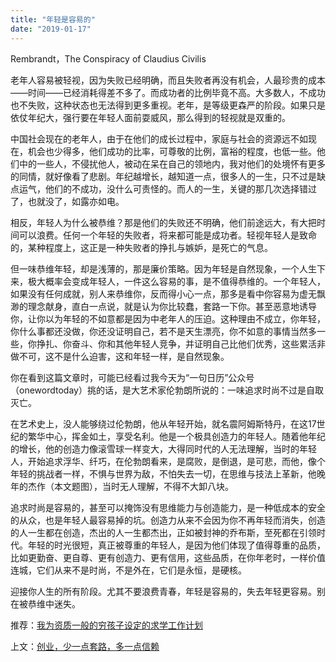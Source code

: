 ```yaml
---
title: "年轻是容易的"
date: "2019-01-17"
---
```


Rembrandt，The Conspiracy of Claudius Civilis

老年人容易被轻视，因为失败已经明确，而且失败者再没有机会，人最珍贵的成本——时间——已经消耗得差不多了。而成功者的比例毕竟不高。大多数人，不成功也不失败，这种状态也无法得到更多重视。老年，是等级更森严的阶段。如果只是依仗年纪大，强行要在年轻人面前耍威风，那么得到的轻视就是双重的。

中国社会现在的老年人，由于在他们的成长过程中，家庭与社会的资源远不如现在，机会也少得多，他们成功的比率，可尊敬的比例，富裕的程度，也低一些。他们中的一些人，不侵扰他人，被动在呆在自己的领地内，我对他们的处境怀有更多的同情，就好像看了悲剧。年纪越增长，越知道一点，很多人的一生，只不过是缺点运气，他们的不成功，没什么可责怪的。而人的一生，关键的那几次选择错过了，也就没了，如露亦如电。

相反，年轻人为什么被恭维？那是他们的失败还不明确，他们前途远大，有大把时间可以浪费。任何一个年轻的失败者，将来都可能是成功者。轻视年轻人是致命的，某种程度上，这正是一种失败者的挣扎与嫉妒，是死亡的气息。

但一味恭维年轻，却是浅薄的，那是廉价策略。因为年轻是自然现象，一个人生下来，极大概率会变成年轻人，一件这么容易的事，是不值得恭维的。一个年轻人，如果没有任何成就，别人来恭维你，反而得小心一点，那多是看中你容易为虚无飘渺的理念献身，直白一点说，就是认为你比较蠢，套路一下你。甚至恶意地诱导你，让你以为年轻的不如意都是因为中老年人的压迫。这种理由不成立，你年轻，你什么事都还没做，你还没证明自己，若不是天生漂亮，你不如意的事情当然多一些，你挣扎、你奋斗、你和其他年轻人竞争，并证明自己比他们优秀，这些累活非做不可，这不是什么迫害，这和年轻一样，是自然现象。

你在看到这篇文章时，可能已经看过我今天为“一句日历”公众号（onewordtoday）挑的话，是大艺术家伦勃朗所说的：一味追求时尚不过是自取灭亡。

在艺术史上，没人能够绕过伦勃朗，他从年轻开始，就名震阿姆斯特丹，在这17世纪的繁华中心，挥金如土，享受名利。他是一个极具创造力的年轻人。随着他年纪的增长，他的创造力像滚雪球一样变大，大得同时代的人无法理解，当时的年轻人，开始追求浮华、纤巧，在伦勃朗看来，是腐败，是倒退，是可悲，而他，像个年轻的挑战者一样，不惧与世界为敌，不怕失去一切，在思维与技法上革新，他晚年的杰作（本文题图），当时无人理解，不得不大卸八块。

追求时尚是容易的，甚至可以掩饰没有思维能力与创造能力，是一种低成本的安全的从众，也是年轻人最容易掉的坑。创造力从来不会因为你不再年轻而消失，创造的人一生都在创造，杰出的人一生都杰出，正如被封神的乔布斯，至死都在引领时代。年轻的时光很短，真正被尊重的年轻人，是因为他们体现了值得尊重的品质，比如更勤奋、更自尊、更有创造力、更有信用，这些品质，在你年老时，一样价值连城，它们从来不是时尚，不是外在，它们是永恒，是硬核。

迎接你人生的所有阶段。尤其不要浪费青春，年轻是容易的，失去年轻更容易。别在被恭维中迷失。

推荐：[我为资质一般的穷孩子设定的求学工作计划](http://mp.weixin.qq.com/s?__biz=MjM5NDU0Mjk2MQ==&mid=2651625031&idx=1&sn=91cc044a32edc1512564a5446225c913&chksm=bd7e12598a099b4fe67ff0c97fdcf4604bfcb651281ea93622e0681309ef0cdb7ef329a45ab4&scene=21#wechat_redirect)

上文：[创业，少一点套路，多一点信赖](http://mp.weixin.qq.com/s?__biz=MjM5NDU0Mjk2MQ==&mid=2651632373&idx=1&sn=fcdeb53f06d8244b5579f42021ef1d53&chksm=bd7e36eb8a09bffdc491fb348661dd72e21caf037d0d7cc1e02afde1597858cc63d5e6676acb&scene=21#wechat_redirect)
